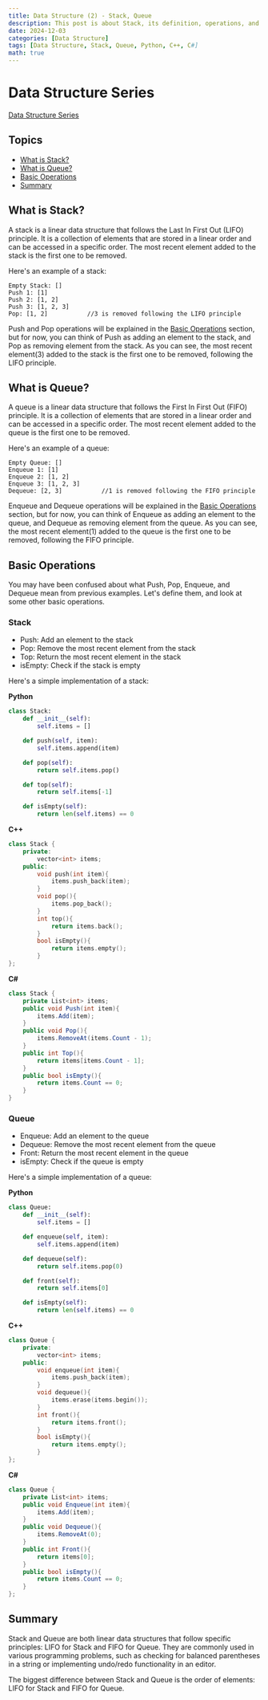 ```yaml
---
title: Data Structure (2) - Stack, Queue
description: This post is about Stack, its definition, operations, and applications.
date: 2024-12-03
categories: [Data Structure]
tags: [Data Structure, Stack, Queue, Python, C++, C#]
math: true
---
```


# Data Structure Series
[Data Structure Series](https://hyeonukim.github.io/devblog/categories/data-structure/)


## Topics

- [What is Stack?](#what-is-stack)
- [What is Queue?](#what-is-queue)
- [Basic Operations](#basic-operations)
- [Summary](#summary)

## What is Stack?

A stack is a linear data structure that follows the Last In First Out (LIFO) principle. It is a collection of elements that are stored in a linear order and can be accessed in a specific order. The most recent element added to the stack is the first one to be removed.

Here's an example of a stack:
```
Empty Stack: []
Push 1: [1]
Push 2: [1, 2]
Push 3: [1, 2, 3]
Pop: [1, 2]           //3 is removed following the LIFO principle
```

Push and Pop operations will be explained in the [Basic Operations](#basic-operations) section, but for now, you can think of Push as adding an element to the stack, and Pop as removing element from the stack.
As you can see, the most recent element(3) added to the stack is the first one to be removed, following the LIFO principle.

## What is Queue?

A queue is a linear data structure that follows the First In First Out (FIFO) principle. It is a collection of elements that are stored in a linear order and can be accessed in a specific order. The most recent element added to the queue is the first one to be removed.

Here's an example of a queue:
```
Empty Queue: []
Enqueue 1: [1]
Enqueue 2: [1, 2]
Enqueue 3: [1, 2, 3]
Dequeue: [2, 3]           //1 is removed following the FIFO principle
```

Enqueue and Dequeue operations will be explained in the [Basic Operations](#basic-operations) section, but for now, you can think of Enqueue as adding an element to the queue, and Dequeue as removing element from the queue.
As you can see, the most recent element(1) added to the queue is the first one to be removed, following the FIFO principle.

## Basic Operations

You may have been confused about what Push, Pop, Enqueue, and Dequeue mean from previous examples. Let's define them, and look at some other basic operations.

### Stack

- Push: Add an element to the stack 
- Pop: Remove the most recent element from the stack
- Top: Return the most recent element in the stack
- isEmpty: Check if the stack is empty

Here's a simple implementation of a stack:

**Python**
```python
class Stack:
    def __init__(self):
        self.items = []

    def push(self, item):
        self.items.append(item)

    def pop(self):
        return self.items.pop()

    def top(self):
        return self.items[-1]

    def isEmpty(self):
        return len(self.items) == 0
```

**C++**
```cpp
class Stack {
    private:
        vector<int> items;
    public:
        void push(int item){
            items.push_back(item);
        }
        void pop(){
            items.pop_back();
        }
        int top(){
            return items.back();
        }
        bool isEmpty(){
            return items.empty();
        }
};
```

**C#**
```csharp
class Stack {
    private List<int> items;
    public void Push(int item){
        items.Add(item);
    }
    public void Pop(){
        items.RemoveAt(items.Count - 1);
    }
    public int Top(){
        return items[items.Count - 1];
    }
    public bool isEmpty(){
        return items.Count == 0;
    }
}
```

### Queue

- Enqueue: Add an element to the queue
- Dequeue: Remove the most recent element from the queue
- Front: Return the most recent element in the queue
- isEmpty: Check if the queue is empty

Here's a simple implementation of a queue:

**Python**
```python
class Queue:
    def __init__(self):
        self.items = [] 

    def enqueue(self, item):
        self.items.append(item) 

    def dequeue(self):
        return self.items.pop(0)        

    def front(self):
        return self.items[0]

    def isEmpty(self):
        return len(self.items) == 0 
``` 

**C++**
```cpp
class Queue {
    private:
        vector<int> items;
    public:
        void enqueue(int item){
            items.push_back(item);
        }
        void dequeue(){
            items.erase(items.begin());
        }
        int front(){
            return items.front();
        }
        bool isEmpty(){
            return items.empty();
        }
};      
``` 

**C#**
```csharp
class Queue {
    private List<int> items;
    public void Enqueue(int item){
        items.Add(item);
    }
    public void Dequeue(){
        items.RemoveAt(0);
    }
    public int Front(){
        return items[0];
    }
    public bool isEmpty(){
        return items.Count == 0;
    }
};                        
``` 

## Summary

Stack and Queue are both linear data structures that follow specific principles: LIFO for Stack and FIFO for Queue. They are commonly used in various programming problems, such as checking for balanced parentheses in a string or implementing undo/redo functionality in an editor.

The biggest difference between Stack and Queue is the order of elements: LIFO for Stack and FIFO for Queue.
